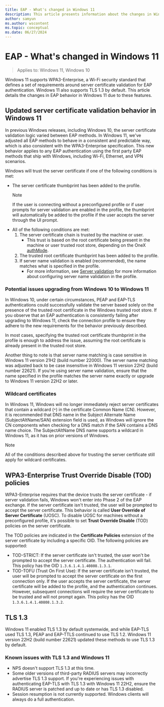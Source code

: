 ```yaml
---
title: EAP - What's changed in Windows 11
description: This article presents information about the changes in Windows 11 for Extensible Authentication Protocol (EAP) settings.
author: samyun
ms.author: wscontent
ms.topic: conceptual
ms.date: 06/27/2024
---
```


# EAP - What's changed in Windows 11

> Applies to: Windows 11, Windows 10

Windows 11 supports WPA3-Enterprise, a Wi-Fi security standard that defines a set of requirements around server certificate validation for EAP authentication. Windows 11 also supports TLS 1.3 by default. This article details the changes in EAP behavior in Windows 11 due to these features.

## Updated server certificate validation behavior in Windows 11

In previous Windows releases, including Windows 10, the server certificate validation logic varied between EAP methods. In Windows 11, we've adjusted all EAP methods to behave in a consistent and predictable way, which is also consistent with the WPA3-Enterprise specification. This new behavior applies to any EAP authentication using the first party EAP methods that ship with Windows, including Wi-Fi, Ethernet, and VPN scenarios.

Windows will trust the server certificate if one of the following conditions is met:

- The server certificate thumbprint has been added to the profile.
  > [!NOTE]
  > If the user is connecting without a preconfigured profile or if user prompts for server validation are enabled in the profile, the thumbprint will automatically be added to the profile if the user accepts the server through the UI prompt.
- All of the following conditions are met:
  1. The server certificate chain is trusted by the machine or user.
      - This trust is based on the root certificate being present in the machine or user trusted root store, depending on the OneX [authMode](/windows/win32/nativewifi/onexschema-authmode-onex-element).
  1. The trusted root certificate thumbprint has been added to the profile.
  1. If server name validation is enabled (recommended), the name matches what is specified in the profile.
      - For more information, see [Server validation](network-access.md#server-validation) for more information about configuring server name validation in the profile.

### Potential issues upgrading from Windows 10 to Windows 11

In Windows 10, under certain circumstances, PEAP and EAP-TLS authentications could successfully validate the server based solely on the presence of the trusted root certificate in the Windows trusted root store. If you observe that an EAP authentication is consistently failing after upgrading to Windows 11, check the connection profile to ensure they adhere to the new requirements for the behavior previously described.

In most cases, specifying the trusted root certificate thumbprint in the profile is enough to address the issue, assuming the root certificate is already present in the trusted root store.

Another thing to note is that server name matching is case sensitive in Windows 11 version 21H2 (build number 22000). The server name matching was adjusted back to be case insensitive in Windows 11 version 22H2 (build number 22621). If you're using server name validation, ensure that the name specified in the profile matches the server name exactly or upgrade to Windows 11 version 22H2 or later.

### Wildcard certificates

In Windows 11, Windows will no longer immediately reject server certificates that contain a wildcard (`*`) in the certificate Common Name (CN). However, it is recommended that DNS name in the Subject Alternate Name (SubjectAltName/SAN) extension field is used, as Windows will ignore the CN components when checking for a DNS match if the SAN contains a DNS name choice. The SubjectAltName DNS name supports a wildcard in Windows 11, as it has on prior versions of Windows.
  > [!NOTE]
  > All of the conditions described above for trusting the server certificate still apply for wildcard certificates.


## WPA3-Enterprise Trust Override Disable (TOD) policies

WPA3-Enterprise requires that the device trusts the server certificate - if server validation fails, Windows won't enter into Phase 2 of the EAP exchange. If the server certificate isn't trusted, the user will be prompted to accept the server certificate. This behavior is called **User Override of Server Certificate** (UOSC). To disable UOSC for machines without a preconfigured profile, it's possible to set **Trust Override Disable** (TOD) policies on the server certificate.

The TOD policies are indicated in the **Certificate Policies** extension of the server certificate by including a specific OID. The following policies are supported:

- TOD-STRICT: If the server certificate isn't trusted, the user won't be prompted to accept the server certificate. The authentication will fail. This policy has the OID `1.3.6.1.4.1.40808.1.3.1`.
- TOD-TOFU (Trust On First Use): If the server certificate isn't trusted, the user will be prompted to accept the server certificate on the first connection only. If the user accepts the server certificate, the server certificate will be added to the profile, and the authentication continues. However, subsequent connections will require the server certificate to be trusted and will not prompt again. This policy has the OID `1.3.6.1.4.1.40808.1.3.2`.

## TLS 1.3

Windows 11 enabled TLS 1.3 by default systemwide, and while EAP-TLS used TLS 1.3, PEAP and EAP-TTLS continued to use TLS 1.2. Windows 11 version 22H2 (build number 22621) updated these methods to use TLS 1.3 by default.

### Known issues with TLS 1.3 and Windows 11

- NPS doesn't support TLS 1.3 at this time.
- Some older versions of third-party RADIUS servers may incorrectly advertise TLS 1.3 support. If you're experiencing issues with authenticating EAP-TLS with TLS 1.3 with Windows 11 22H2, ensure the RADIUS server is patched and up to date or has TLS 1.3 disabled.
- Session resumption is not currently supported. Windows clients will always do a full authentication.

